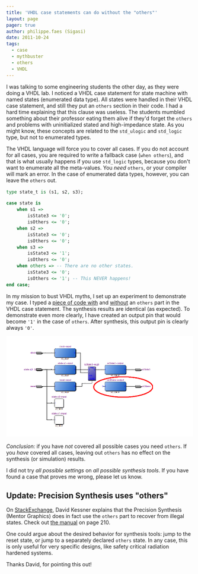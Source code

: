 ```yaml
---
title: 'VHDL case statements can do without the "others"'
layout: page 
pager: true
author: philippe.faes (Sigasi)
date: 2011-10-24
tags: 
  - case
  - mythbuster
  - others
  - VHDL
---
```

I was talking to some engineering students the other day, as they were doing a VHDL lab. I noticed a VHDL case statement for state machine with named states (enumerated data type). All states were handled in their VHDL case statement, and still they put an `others` section in their code. I had a hard time explaining that this clause was useless. The students mumbled something about their professor eating them alive if they'd forget the `others` and problems with uninitialized stated and high-impedance state. As you might know, these concepts are related to the `std_ulogic` and `std_logic` type, but not to enumerated types. 

The VHDL language will force you to cover all cases. If you do not account for all cases, you are required to write a fallback case (`when others`), and that is what usually happens if you use `std_logic` types, because you don't want to enumerate all the meta-values. You _need_ `others`, or your compiler will mark an error. In the case of enumerated data types, however, you can leave the `others` out.
```vhdl
type state_t is (s1, s2, s3);
```

```vhdl
case state is
	when s1 =>
		isState3 <= '0';
		isOthers <= '0';
	when s2 =>
		isState3 <= '0';
		isOthers <= '0';
	when s3 =>
		isState3 <= '1';
		isOthers <= '0';
	when others => -- There are no other states.
		isState3 <= '0';
		isOthers <= '1'; -- This NEVER happens!
end case;
```

In my mission to bust VHDL myths, I set up an experiment to demonstrate my case. I typed a [piece of code with](resources/fsm2.vhd) and [without](resources/fsm1.vhd) an `others` part in the VHDL case statement. The synthesis results are identical (as expected). To demonstrate even more clearly, I have created an output pin that would become `'1'` in the case of `others`. After synthesis, this output pin is clearly always `'0'`.

![Netlist demonstrates that Others has no effect](images/fsm2.png)

*Conclusion:* if you have _not_ covered all possible cases you need `others`. If you _have_ covered all cases, leaving out `others` has no effect on the synthesis (or simulation) results. 

I did not try _all possible settings_ on _all possible synthesis tools_. If you have found a case that proves me wrong, please let us know.

## Update: Precision Synthesis uses "others"

On [StackExchange](http://electronics.stackexchange.com/questions/21317/vhdl-synthesis-optimization-counters-in-statemachines/21318#21318), David Kessner explains that the Precision Synthesis (Mentor Graphics) does in fact use the `others` part to recover from illegal states. 
Check out [the manual](http://courses.engr.illinois.edu/ece412/references/precision/precisionRTL_style.pdf) on page 210.

One could argue about the desired behavior for synthesis tools: jump to the reset state, or jump to a separately declared `others` state. In any case, this is only useful for very specific designs, like safety critical radiation hardened systems.

Thanks David, for pointing this out!